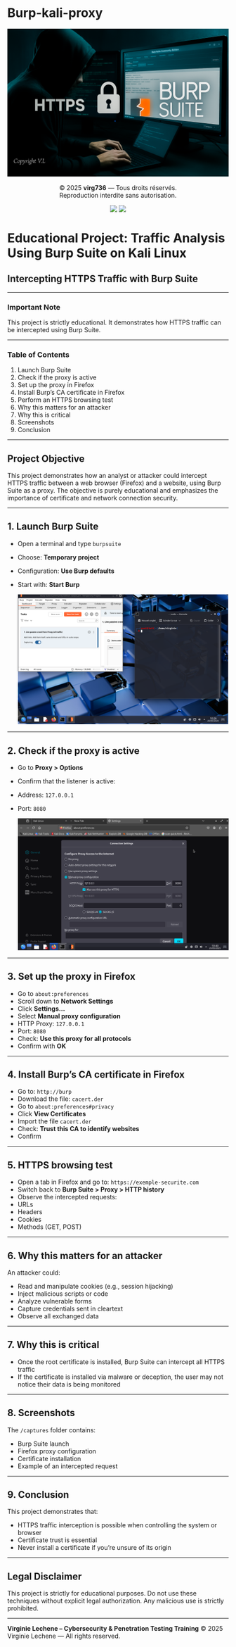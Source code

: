 # Burp-kali-proxy

<p align="center">
<img src="Burp%20Suite.PNG" alt="Burp Suite MITM Illustration" style="max-width: 100%; height: auto;" />
</p>

<p align="center">
© 2025 <strong>virg736</strong> — Tous droits réservés.<br>
Reproduction interdite sans autorisation.
</p>

<p align="center">
<img src="https://img.shields.io/badge/license-MIT-blue.svg">
<img src="https://img.shields.io/badge/stability-stable-brightgreen">
</p>



# Educational Project: Traffic Analysis Using Burp Suite on Kali Linux
## Intercepting HTTPS Traffic with Burp Suite

---

### Important Note

This project is strictly educational. It demonstrates how HTTPS traffic can be intercepted using Burp Suite.

---

### Table of Contents
1. Launch Burp Suite
2. Check if the proxy is active
3. Set up the proxy in Firefox
4. Install Burp’s CA certificate in Firefox
5. Perform an HTTPS browsing test
6. Why this matters for an attacker
7. Why this is critical
8. Screenshots
9. Conclusion

---

## Project Objective

This project demonstrates how an analyst or attacker could intercept HTTPS traffic between a web browser (Firefox) and a website, using Burp Suite as a proxy. The objective is purely educational and emphasizes the importance of certificate and network connection security.

---

## 1. Launch Burp Suite
- Open a terminal and type `burpsuite`
- Choose: **Temporary project**
- Configuration: **Use Burp defaults**
- Start with: **Start Burp**

  ![Lancer Burp Suite](./burp-kali-vn.png)

---

## 2. Check if the proxy is active
- Go to **Proxy > Options**
- Confirm that the listener is active:
- Address: `127.0.0.1`
- Port: `8080`

  ![Vérifier que le proxy est actif](./projet%20burp-kaly-proxy.2.PNG)

---

## 3. Set up the proxy in Firefox
- Go to `about:preferences`
- Scroll down to **Network Settings**
- Click **Settings…**
- Select **Manual proxy configuration**
- HTTP Proxy: `127.0.0.1`
- Port: `8080`
- Check: **Use this proxy for all protocols**
- Confirm with **OK**

---

## 4. Install Burp’s CA certificate in Firefox
- Go to: `http://burp`
- Download the file: `cacert.der`
- Go to `about:preferences#privacy`
- Click **View Certificates**
- Import the file `cacert.der`
- Check: **Trust this CA to identify websites**
- Confirm

---

## 5. HTTPS browsing test
- Open a tab in Firefox and go to: `https://exemple-securite.com`
- Switch back to **Burp Suite > Proxy > HTTP history**
- Observe the intercepted requests:
- URLs
- Headers
- Cookies
- Methods (GET, POST)

---

## 6. Why this matters for an attacker

An attacker could:
- Read and manipulate cookies (e.g., session hijacking)
- Inject malicious scripts or code
- Analyze vulnerable forms
- Capture credentials sent in cleartext
- Observe all exchanged data

---

## 7. Why this is critical
- Once the root certificate is installed, Burp Suite can intercept all HTTPS traffic
- If the certificate is installed via malware or deception, the user may not notice their data is being monitored

---

## 8. Screenshots

The `/captures` folder contains:
- Burp Suite launch
- Firefox proxy configuration
- Certificate installation
- Example of an intercepted request

---

## 9. Conclusion

This project demonstrates that:
- HTTPS traffic interception is possible when controlling the system or browser
- Certificate trust is essential
- Never install a certificate if you’re unsure of its origin

---

## Legal Disclaimer

This project is strictly for educational purposes.
Do not use these techniques without explicit legal authorization. Any malicious use is strictly prohibited.

---

**Virginie Lechene – Cybersecurity & Penetration Testing Training**
© 2025 Virginie Lechene — All rights reserved.
